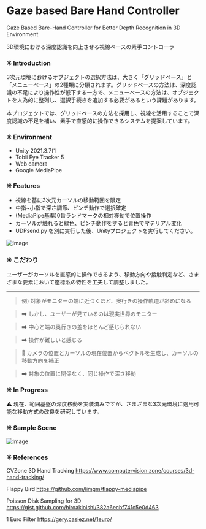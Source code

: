 # Gaze based Bare Hand Controller
Gaze Based Bare-Hand Controller for Better Depth Recognition in 3D Environment

3D環境における深度認識を向上させる視線ベースの素手コントローラ

### ✳ Introduction

3次元環境におけるオブジェクトの選択方法は、大きく「グリッドベース」と「メニューベース」の2種類に分類されます。グリッドベースの方法は、深度認識の不足により操作性が低下する一方で、メニューベースの方法は、オブジェクトを人為的に整列し、選択手続きを追加する必要があるという課題があります。

本プロジェクトでは、グリッドベースの方法を採用し、視線を活用することで深度認識の不足を補い、素手で直感的に操作できるシステムを提案しています。

### ✳ Environment
* Unity 2021.3.7f1
* Tobii Eye Tracker 5
* Web camera
* Google MediaPipe

### ✳ Features
* 視線を基に3次元カーソルの移動範囲を限定
* 中指~小指で深さ調節、ピンチ動作で選択確定
* (MediaPipe基準)0番ランドマークの相対移動で位置操作
* カーソルが触れると緑色、ピンチ動作をすると青色でマテリアル変化
* UDPsend.py を別に実行した後、Unityプロジェクトを実行してください。

![Image](https://github.com/user-attachments/assets/e81aded0-f8e7-42fb-ab42-27753ae80163)

### ✳ こだわり
ユーザーがカーソルを直感的に操作できるよう、移動方向や接触判定など、さまざまな要素において座標系の特性を工夫して調整しました。

---

> 例) 対象がモニターの端に近づくほど、奥行きの操作軌道が斜めになる

> ➡ しかし、ユーザーが見ているのは現実世界のモニター

> ➡ 中心と端の奥行きの差をほとんど感じられない

> ➡ 操作が難しいと感じる

> 🚩 カメラの位置とカーソルの現在位置からベクトルを生成し、カーソルの移動方向を補正

> ➡ 対象の位置に関係なく、同じ操作で深さ移動


### ✳ In Progress

⚠ 現在、範囲基盤の深度移動を実装済みですが、さまざまな3次元環境に適用可能な移動方式の改良を研究しています。

### ✳ Sample Scene

![Image](https://github.com/user-attachments/assets/3a96bd56-f489-4a31-92b9-50b8d13f7fd6)

### ✳ References
CVZone 3D Hand Tracking
https://www.computervision.zone/courses/3d-hand-tracking/

Flappy Bird
https://github.com/limgm/flappy-mediapipe

Poisson Disk Sampling for 3D
https://gist.github.com/hiroakioishi/382a6ecbf741c5e0d463

1 Euro Filter
https://gery.casiez.net/1euro/

